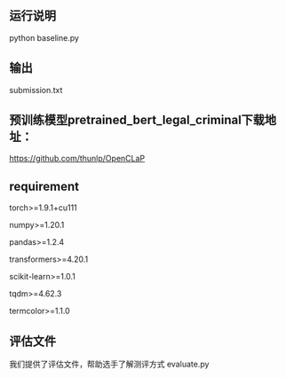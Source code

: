 ## 运行说明
python baseline.py

## 输出
submission.txt

## 预训练模型pretrained_bert_legal_criminal下载地址：
https://github.com/thunlp/OpenCLaP

## requirement
torch>=1.9.1+cu111

numpy>=1.20.1

pandas>=1.2.4

transformers>=4.20.1

scikit-learn>=1.0.1

tqdm>=4.62.3

termcolor>=1.1.0

## 评估文件
我们提供了评估文件，帮助选手了解测评方式 evaluate.py
